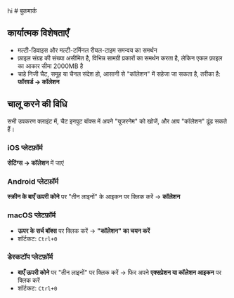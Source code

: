 hi
          # बुकमार्क

## कार्यात्मक विशेषताएँ

- मल्टी-डिवाइस और मल्टी-टर्मिनल रीयल-टाइम समन्वय का समर्थन
- फ़ाइल संग्रह की संख्या असीमित है, विभिन्न सामग्री प्रकारों का समर्थन करता है, लेकिन एकल फ़ाइल का आकार सीमा 2000MB है
- चाहे निजी चैट, समूह या चैनल संदेश हो, आसानी से "कॉलेशन" में सहेजा जा सकता है, तरीका है: **फॉरवर्ड → कॉलेशन**

## चालू करने की विधि

सभी उपकरण क्लाइंट में, चैट इनपुट बॉक्स में अपने "यूजरनेम" को खोजें, और आप "कॉलेशन" ढूंढ सकते हैं।

### iOS प्लेटफ़ॉर्म

**सेटिंग्स → कॉलेशन** में जाएं

### Android प्लेटफ़ॉर्म

**स्क्रीन के बाएँ ऊपरी कोने** पर "तीन लाइनों" के आइकन पर क्लिक करें → **कॉलेशन**

### macOS प्लेटफ़ॉर्म

- **ऊपर के सर्च बॉक्स** पर क्लिक करें → **"कॉलेशन" का चयन करें**
- शॉर्टकट: `Ctrl+0`

### डेस्कटॉप प्लेटफ़ॉर्म

- **बाएँ ऊपरी कोने** पर "तीन लाइनों" पर क्लिक करें → फिर अपने **एक्सप्रेशन या कॉलेशन आइकन** पर क्लिक करें
- शॉर्टकट: `Ctrl+0`